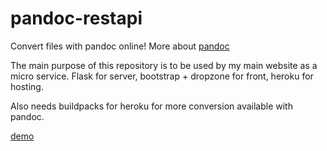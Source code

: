 # pandoc-restapi

Convert files with pandoc online!
More about [pandoc](https://pandoc.org/)

The main purpose of this repository is to be used by my main website as a micro service.
Flask for server, bootstrap + dropzone for front, heroku for hosting.

Also needs buildpacks for heroku for more conversion available with pandoc.

[demo](https://pandoc-api.herokuapp.com/)
